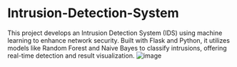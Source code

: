 # Intrusion-Detection-System
This project develops an Intrusion Detection System (IDS) using machine learning to enhance network security. Built with Flask and Python, it utilizes models like Random Forest and Naive Bayes to classify intrusions, offering real-time detection and result visualization.
![image](https://github.com/user-attachments/assets/eb5068e3-8035-4e77-8723-77625d2f215f)
